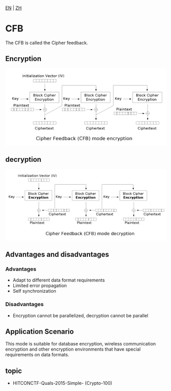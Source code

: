 [EN](./cfb.md) | [ZH](./cfb-zh.md)
# CFB



The CFB is called the Cipher feedback.


## Encryption


![](./figure/cfb_encryption.png)



## decryption


![](./figure/cfb_decryption.png)



## Advantages and disadvantages


### Advantages


- Adapt to different data format requirements
- Limited error propagation
- Self synchronization


### Disadvantages


- Encryption cannot be parallelized, decryption cannot be parallel


## Application Scenario


This mode is suitable for database encryption, wireless communication encryption and other encryption environments that have special requirements on data formats.


## topic


- HITCONCTF-Quals-2015-Simple- (Crypto-100)

